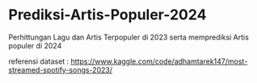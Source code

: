 # Prediksi-Artis-Populer-2024
Perhittungan Lagu dan Artis Terpopuler di 2023 serta memprediksi Artis populer di 2024


referensi dataset : https://www.kaggle.com/code/adhamtarek147/most-streamed-spotify-songs-2023/
